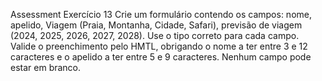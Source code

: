 Assessment
Exercício 13
Crie um formulário contendo os campos: nome, apelido, Viagem (Praia, Montanha, Cidade, Safari), previsão de viagem (2024, 2025, 2026, 2027, 2028).
Use o tipo correto para cada campo.
Valide o preenchimento pelo HMTL, obrigando o nome a ter entre 3 e 12 caracteres e o apelido a ter entre 5 e 9 caracteres. Nenhum campo pode estar em branco.
